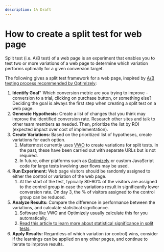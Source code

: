 ```yaml
---
description: 1% Draft
---
```


# How to create a split test for web page

Split test \(i.e. A/B test\) of a web page is an experiment that enables you to test two or more variations of a web page to determine which variation performs optimally for a given conversion target.

The following gives a split test framework for a web page, inspired by [A/B testing process recommended by Optimizely](https://www.optimizely.com/optimization-glossary/ab-testing/):

1. **Identify Goal"** Which conversion metric are you trying to improve - conversion to a trial, clicking on purchase button, or something else? Deciding the goal is always the first step when creating a split test on a web page.
2. **Generate Hypothesis:** Create a list of changes that you think may improve the identified conversion rate. Research other sites and talk to other team members as needed. Then, prioritize the list by ROI \(expected impact over cost of implementation\).
3. **Create Variations:** Based on the prioritized list of hypotheses, create variations for each option.
   1. Mattermost currently uses [VWO](https://vwo.com/platform/) to create variations for split tests. In the past, these have been carried out with separate URLs but is not required.
   2. In future, other platforms such as [Optimizely](http://optimizely.com/) or custom JavaScript code for large tests involving user flows may be used.
4. **Run Experiment:** Web page visitors should be randomly assigned to either the control or variation of the web page.
   1. At the start of the test, typically 80-90% of the visitors are assigned to the control group in case the variations result in significantly lower conversion rate. On day 3, the % of visitors assigned to the control group can be reduced.
5. **Analyze Results:** Compare the difference in performance between the variations, and calculate statistical significance.
   1. Software like VWO and Optimizely usually calculate this for you automatically.
   2. [Read this article to learn more about statistical significance in split tests](https://data36.com/statistical-significance-in-ab-testing/).
6. **Apply Results:** Regardless of which variation \(or control\) wins, consider if the learnings can be applied on any other pages, and continue to iterate to improve results.
